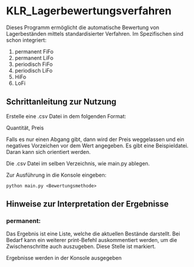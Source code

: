 # KLR_Lagerbewertungsverfahren

Dieses Programm ermöglicht die automatische Bewertung von Lagerbeständen mittels standardisierter Verfahren.
Im Spezifischen sind schon integriert:
1. permanent FiFo
2. permanent LiFo
3. periodisch FiFo
4. periodisch LiFo
6. HiFo
7. LoFi


## Schrittanleitung zur Nutzung

Erstelle eine .csv Datei in dem folgenden Format: 

Quantität, Preis

Falls es nur einen Abgang gibt, dann wird der Preis weggelassen und ein negatives Vorzeichen vor dem Wert angegeben.
Es gibt eine Beispieldatei. Daran kann sich orientiert werden.

Die .csv Datei im selben Verzeichnis, wie main.py ablegen.

Zur Ausführung in die Konsole eingeben:

```
python main.py <Bewertungsmethode>
```

## Hinweise zur Interpretation der Ergebnisse
### permanent:
Das Ergebnis ist eine Liste, welche die aktuellen Bestände darstellt. Bei Bedarf kann ein weiterer print-Befehl auskommentiert werden, um die Zwischenschritte auch auszugeben.
Diese Stelle ist markiert.

Ergebnisse werden in der Konsole ausgegeben
